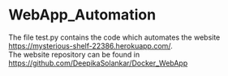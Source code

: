 # WebApp_Automation

The file test.py contains the code which automates the website https://mysterious-shelf-22386.herokuapp.com/. \
The website repository can be found in https://github.com/DeepikaSolankar/Docker_WebApp
